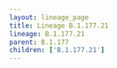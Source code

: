 ```yaml
---
layout: lineage_page
title: Lineage B.1.177.21
lineage: B.1.177.21
parent: B.1.177
children: ['B.1.177.21']
---
```

